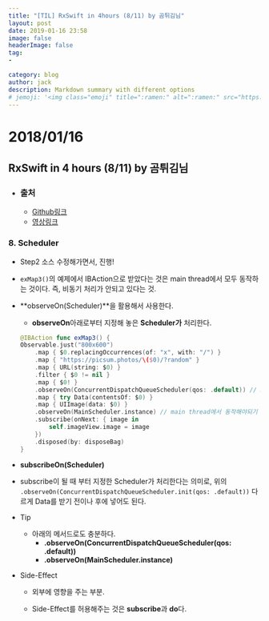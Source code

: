 ```yaml
---
title: "[TIL] RxSwift in 4hours (8/11) by 곰튀김님"
layout: post
date: 2019-01-16 23:58
image: false
headerImage: false
tag:
-

category: blog
author: jack
description: Markdown summary with different options
# jemoji: '<img class="emoji" title=":ramen:" alt=":ramen:" src="https://assets.github.com/images/icons/emoji/unicode/1f35c.png" height="20" width="20" align="absmiddle">'
---
```


# 2018/01/16

## RxSwift in 4 hours (8/11) by 곰튀김님

- ### 출처

  - [Github링크](https://github.com/iamchiwon/RxSwift_In_4_Hours)
  - [영상링크](https://youtu.be/2uumx7Vzidc)

### 8. Scheduler

- Step2 소스 수정해가면서, 진행!
- `exMap3()`의 예제에서 IBAction으로 받았다는 것은 main thread에서 모두 동작하는 것이다. 즉, 비동기 처리가 안되고 있다는 것.

- **observeOn(Scheduler)**을 활용해서 사용한다.

  - **observeOn**아래로부터 지정해 놓은 **Scheduler가** 처리한다.

  ```swift
  @IBAction func exMap3() {
  Observable.just("800x600")
      .map { $0.replacingOccurrences(of: "x", with: "/") }
      .map { "https://picsum.photos/\($0)/?random" }
      .map { URL(string: $0) }
      .filter { $0 != nil }
      .map { $0! }
      .observeOn(ConcurrentDispatchQueueScheduler(qos: .default)) // Data를 받는 부분
      .map { try Data(contentsOf: $0) }
      .map { UIImage(data: $0) }
      .observeOn(MainScheduler.instance) // main thread에서 동작해야되기 때문에!
      .subscribe(onNext: { image in
          self.imageView.image = image
      })
      .disposed(by: disposeBag)
  }
  ```

-  **subscribeOn(Scheduler)**

  - subscribe이 될 때 부터 지정한 Scheduler가 처리한다는 의미로, 위의 `.observeOn(ConcurrentDispatchQueueScheduler.init(qos: .default))` 다르게 Data를 받기 전이나 후에 넣어도 된다.

- Tip

  - 아래의 메서드로도 충분하다.
    - **.observeOn(ConcurrentDispatchQueueScheduler(qos: .default))**
    - **.observeOn(MainScheduler.instance)**

- Side-Effect

  - 외부에 영향을 주는 부분.

  - Side-Effect를 허용해주는 것은 **subscribe**과 **do**다.
